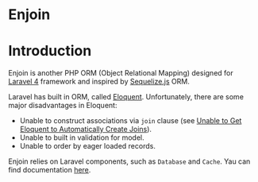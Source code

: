 Enjoin
======

# Introduction

Enjoin is another PHP ORM (Object Relational Mapping) designed for [Laravel 4](http://laravel.com/) framework
and inspired by [Sequelize.js](http://sequelizejs.com/) ORM.

Laravel has built in ORM, called [Eloquent](http://laravel.com/docs/4.2/eloquent).
Unfortunately, there are some major disadvantages in Eloquent:

* Unable to construct associations via `join` clause
(see [Unable to Get Eloquent to Automatically Create Joins](http://stackoverflow.com/questions/11099570/unable-to-get-eloquent-to-automatically-create-joins)).
* Unable to built in validation for model.
* Unable to order by eager loaded records. 

Enjoin relies on Laravel components, such as `Database` and `Cache`. 
Yau can find documentation [here](http://enjoin.readthedocs.org/en/latest/).
